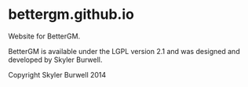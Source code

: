 bettergm.github.io
==================

Website for BetterGM.

BetterGM is available under the LGPL version 2.1 and was designed and developed by Skyler Burwell.

Copyright Skyler Burwell 2014

